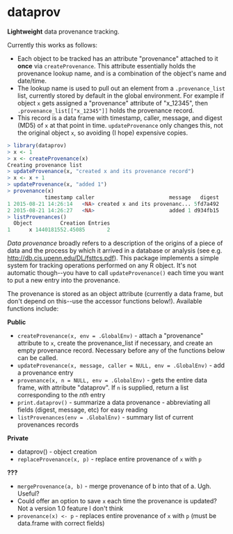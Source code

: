 # dataprov
**Lightweight** data provenance tracking.

Currently this works as follows:
* Each object to be tracked has an attribute "provenance" attached to it **once** via `createProvenance`. This attribute essentially holds the provenance lookup name, and is a combination of the object's name and date/time.
* The lookup name is used to pull out an element from a `.provenance_list` list, currently stored by default in the global environment. For example if object `x` gets assigned a "provenance" attribute of "x_12345", then `.provenance_list[["x_12345"]]` holds the provenance record.
* This record is a data frame with timestamp, caller, message, and digest (MD5) of `x` at that point in time. `updateProvenance` only changes this, not the original object `x`, so avoiding (I hope) expensive copies.

```R
> library(dataprov)
> x <- 1
> x <- createProvenance(x)
Creating provenance list
> updateProvenance(x, "created x and its provenance record")
> x <- x + 1
> updateProvenance(x, "added 1")
> provenance(x)
            timestamp caller                        message   digest
1 2015-08-21 14:26:14   <NA> created x and its provenanc... 5fd7a492
2 2015-08-21 14:26:27   <NA>                        added 1 d934fb15
> listProvenances()
  Object         Creation Entries
1      x 1440181552.45085       2
```

*Data provenance* broadly refers to a description of the origins of a piece of data and the process by which it arrived in a database or analysis (see e.g. http://db.cis.upenn.edu/DL/fsttcs.pdf). This package implements a simple system for tracking operations performed on any R object. It's not automatic though--you have to call `updateProvenance()` each time you want to put a new entry into the provenance.

The provenance is stored as an object attribute (currently a data frame, but don't depend on this--use the accessor functions below!). Available functions include:

**Public**
* `createProvenance(x, env = .GlobalEnv)` - attach a "provenance" attribute to `x`, create the provenance_list if necessary, and create an empty provenance record. Necessary before any of the functions below can be called.
* `updateProvenance(x, message, caller = NULL, env = .GlobalEnv)` - add a provenance entry
* `provenance(x, n = NULL, env = .GlobalEnv)` - gets the entire data frame, with attribute "dataprov". If `n` is supplied, return a list corresponding to the *nth* entry
* `print.dataprov()` - summarize a data provenance - abbreviating all fields (digest, message, etc) for easy reading
* `listProvenances(env = .GlobalEnv)` - summary list of current provenances records

**Private**
* dataprov() - object creation
* `replaceProvenance(x, p)` - replace entire provenance of `x` with `p` 

**???**
* `mergeProvenance(a, b)` - merge provenance of b into that of a. Ugh. Useful?
* Could offer an option to save `x` each time the provenance is updated? Not a version 1.0 feature I don't think
* `provenance(x) <- p` - replaces entire provenance of `x` with `p` (must be data.frame with correct fields)
